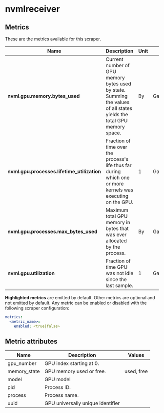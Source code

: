 [comment]: <> (Code generated by mdatagen. DO NOT EDIT.)

# nvmlreceiver

## Metrics

These are the metrics available for this scraper.

| Name | Description | Unit | Type | Attributes |
| ---- | ----------- | ---- | ---- | ---------- |
| **nvml.gpu.memory.bytes_used** | Current number of GPU memory bytes used by state. Summing the values of all states yields the total GPU memory space. | By | Gauge(Int) | <ul> <li>model</li> <li>gpu_number</li> <li>uuid</li> <li>memory_state</li> </ul> |
| **nvml.gpu.processes.lifetime_utilization** | Fraction of time over the process's life thus far during which one or more kernels was executing on the GPU. | 1 | Gauge(Double) | <ul> <li>model</li> <li>gpu_number</li> <li>uuid</li> <li>pid</li> </ul> |
| **nvml.gpu.processes.max_bytes_used** | Maximum total GPU memory in bytes that was ever allocated by the process. | By | Gauge(Int) | <ul> <li>model</li> <li>gpu_number</li> <li>uuid</li> <li>pid</li> </ul> |
| **nvml.gpu.utilization** | Fraction of time GPU was not idle since the last sample. | 1 | Gauge(Double) | <ul> <li>model</li> <li>gpu_number</li> <li>uuid</li> </ul> |

**Highlighted metrics** are emitted by default. Other metrics are optional and not emitted by default.
Any metric can be enabled or disabled with the following scraper configuration:

```yaml
metrics:
  <metric_name>:
    enabled: <true|false>
```

## Metric attributes

| Name | Description | Values |
| ---- | ----------- | ------ |
| gpu_number | GPU index starting at 0. |  |
| memory_state | GPU memory used or free. | used, free |
| model | GPU model |  |
| pid | Process ID. |  |
| process | Process name. |  |
| uuid | GPU universally unique identifier |  |
